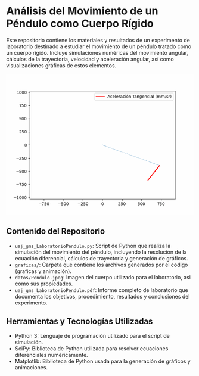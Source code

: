 # Análisis del Movimiento de un Péndulo como Cuerpo Rígido

Este repositorio contiene los materiales y resultados de un experimento de laboratorio destinado a estudiar el movimiento de un péndulo tratado como un cuerpo rígido. Incluye simulaciones numéricas del movimiento angular, cálculos de la trayectoria, velocidad y aceleración angular, así como visualizaciones gráficas de estos elementos.

![](https://github.com/SantiagoGiraldoM17/LaboratorioPendulo/blob/main/graficas/Animacion.gif)
## Contenido del Repositorio

- `uaj_gms_LaboratorioPendulo.py`: Script de Python que realiza la simulación del movimiento del péndulo, incluyendo la resolución de la ecuación diferencial, cálculos de trayectoria y generación de gráficos.
- `graficas/`: Carpeta que contiene los archivos generados por el codigo (graficas y animación).
- `datos/Pendulo.jpeg`: Imagen del cuerpo utilizado para el laboratorio, asi como sus propiedades.
- `uaj_gms_LaboratorioPendulo.pdf`: Informe completo de laboratorio que documenta los objetivos, procedimiento, resultados y conclusiones del experimento.

## Herramientas y Tecnologías Utilizadas

- Python 3: Lenguaje de programación utilizado para el script de simulación.
- SciPy: Biblioteca de Python utilizada para resolver ecuaciones diferenciales numéricamente.
- Matplotlib: Biblioteca de Python usada para la generación de gráficos y animaciones.
